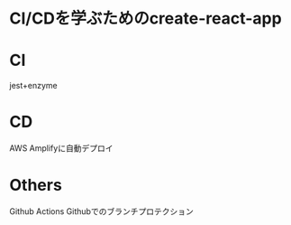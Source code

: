 # CI/CDを学ぶためのcreate-react-app

# CI
jest+enzyme

# CD
AWS Amplifyに自動デプロイ

# Others
Github Actions
Githubでのブランチプロテクション
